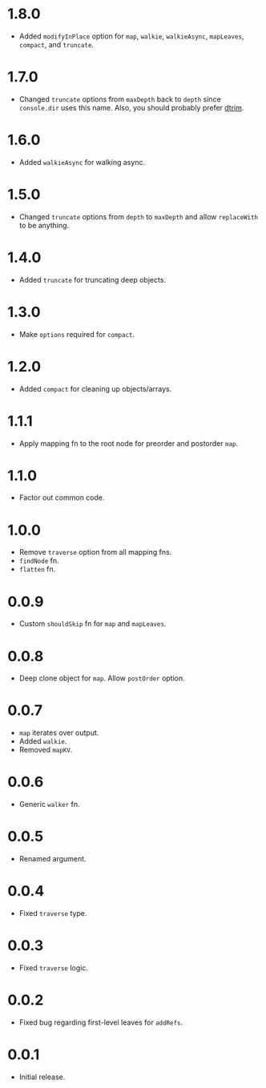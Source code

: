 # 1.8.0

* Added `modifyInPlace` option for `map`, `walkie`, `walkieAsync`, `mapLeaves`, `compact`, and `truncate`.

# 1.7.0

* Changed `truncate` options from `maxDepth` back to `depth` since `console.dir` uses this name. Also,
you should probably prefer [dtrim](https://www.npmjs.com/package/dtrim).

# 1.6.0

* Added `walkieAsync` for walking async.

# 1.5.0

* Changed `truncate` options from `depth` to `maxDepth` and allow `replaceWith` to be anything.

# 1.4.0

* Added `truncate` for truncating deep objects.

# 1.3.0

* Make `options` required for `compact`.

# 1.2.0

* Added `compact` for cleaning up objects/arrays.

# 1.1.1

* Apply mapping fn to the root node for preorder and postorder `map`.

# 1.1.0

* Factor out common code.

# 1.0.0

* Remove `traverse` option from all mapping fns. 
* `findNode` fn.
* `flatten` fn.

# 0.0.9

* Custom `shouldSkip` fn for `map` and `mapLeaves`.

# 0.0.8

* Deep clone object for `map`. Allow `postOrder` option.

# 0.0.7

* `map` iterates over output.
* Added `walkie`.
* Removed `mapKV`.

# 0.0.6

* Generic `walker` fn.

# 0.0.5

* Renamed argument.

# 0.0.4

* Fixed `traverse` type.

# 0.0.3

* Fixed `traverse` logic.

# 0.0.2

* Fixed bug regarding first-level leaves for `addRefs`.

# 0.0.1

* Initial release.
